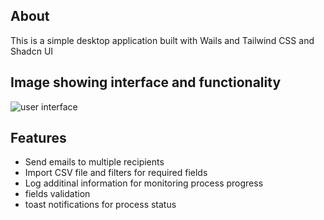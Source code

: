 ## About

This is a simple desktop application built with Wails and Tailwind CSS and Shadcn UI

## Image showing interface and functionality
![user interface](public/email-sender.png)

## Features
- Send emails to multiple recipients
- Import CSV file and filters for required fields
- Log additinal information for monitoring process progress
- fields validation
- toast notifications for process status

